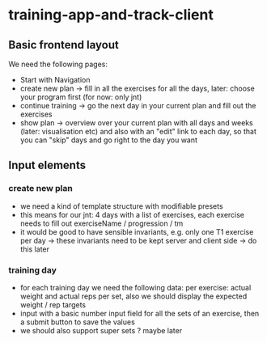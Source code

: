 # training-app-and-track-client

## Basic frontend layout
We need the following pages:
* Start with Navigation
* create new plan -> fill in all the exercises for all the days, later: choose your program first (for now: only jnt)
* continue training -> go the next day in your current plan and fill out the exercises
* show plan -> overview over your current plan with all days and weeks (later: visualisation etc) and also with an "edit" link to each day, so that you can "skip" days and go right to the day you want

## Input elements
### create new plan
* we need a kind of template structure with modifiable presets
* this means for our jnt: 4 days with a list of exercises, each exercise needs to fill out exerciseName / progression / tm 
* it would be good to have sensible invariants, e.g. only one T1 exercise per day -> these invariants need to be kept server and client side -> do this later
### training day
* for each training day we need the following data: per exercise: actual weight and actual reps per set, also we should display the expected weight / rep targets 
* input with a basic number input field for all the sets of an exercise, then a submit button to save the values
* we should also support super sets ? maybe later

